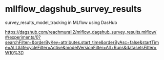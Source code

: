 # mllflow_dagshub_survey_results
survey_results_model_tracking in MLflow using DasHub

https://dagshub.com/reachmurali2/mlflow_dagshub_survey_results.mlflow/#/experiments/0?searchFilter=&orderByKey=attributes.start_time&orderByAsc=false&startTime=ALL&lifecycleFilter=Active&modelVersionFilter=All+Runs&datasetsFilter=W10%3D
